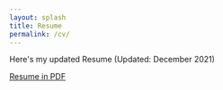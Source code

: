 ```yaml
---
layout: splash
title: Resume
permalink: /cv/
---
```


Here's my updated Resume (Updated: December 2021)

[Resume in PDF](/files/cv.pdf)